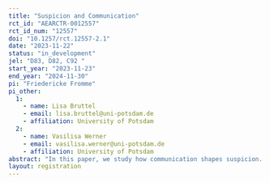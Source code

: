 ```yaml
---
title: "Suspicion and Communication"
rct_id: "AEARCTR-0012557"
rct_id_num: "12557"
doi: "10.1257/rct.12557-2.1"
date: "2023-11-22"
status: "in_development"
jel: "D83, D82, C92 "
start_year: "2023-11-23"
end_year: "2024-11-30"
pi: "Friedericke Fromme"
pi_other:
  1:
    - name: Lisa Bruttel
    - email: lisa.bruttel@uni-potsdam.de
    - affiliation: University of Potsdam
  2:
    - name: Vasilisa Werner
    - email: vasilisa.werner@uni-potsdam.de
    - affiliation: University of Potsdam
abstract: "In this paper, we study how communication shapes suspicion. The experiment uses a sender-receiver setup where the sender has a low probability of having misaligned incentives with their matched receiver. We focus on the impact of open communication on the receivers’ suspicion as measured by the size of the deviation from the senders’ recommendation before and after the communication. Based on previously preregistered treatments, communication significantly reduces suspicion. However, communication contents do not offer sufficiently nuanced insights on which aspects of communication tend to reduce or trigger suspicion. Hence, we add an additional treatment to address it. "
layout: registration
---
```


